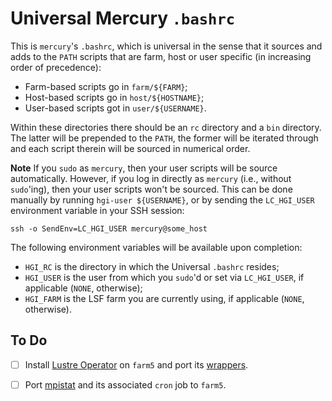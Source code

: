 # Universal Mercury `.bashrc`

This is `mercury`'s `.bashrc`, which is universal in the sense that it
sources and adds to the `PATH` scripts that are farm, host or user
specific (in increasing order of precedence):

* Farm-based scripts go in `farm/${FARM}`;
* Host-based scripts go in `host/${HOSTNAME}`;
* User-based scripts got in `user/${USERNAME}`.

Within these directories there should be an `rc` directory and a `bin`
directory. The latter will be prepended to the `PATH`, the former will
be iterated through and each script therein will be sourced in numerical
order.

**Note** If you `sudo` as `mercury`, then your user scripts will be
source automatically. However, if you log in directly as `mercury`
(i.e., without `sudo`'ing), then your user scripts won't be sourced.
This can be done manually by running `hgi-user ${USERNAME}`, or by
sending the `LC_HGI_USER` environment variable in your SSH session:

    ssh -o SendEnv=LC_HGI_USER mercury@some_host

The following environment variables will be available upon completion:

* `HGI_RC` is the directory in which the Universal `.bashrc` resides;
* `HGI_USER` is the user from which you `sudo`'d or set via
  `LC_HGI_USER`, if applicable (`NONE`, otherwise);
* `HGI_FARM` is the LSF farm you are currently using, if applicable
  (`NONE`, otherwise).

## To Do

- [ ] Install [Lustre Operator](https://github.com/wtsi-hgi/lustre_operator)
      on `farm5` and port its [wrappers](farm/farm3/rc/02-lustre_operator).

- [ ] Port [mpistat](https://github.com/wtsi-hgi/mpistat) and its
      associated `cron` job to `farm5`.
